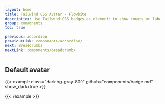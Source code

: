```yaml
---
layout: home
title: Tailwind CSS Avatar - Flowbite
description: Use Tailwind CSS badges as elements to show counts or labels separately or inside other components
group: components
toc: true

previous: Accordion
previousLink: components/accordion/
next: Breadcrumbs
nextLink: components/breadcrumb/
---
```


## Default avatar

{{< example class="dark:bg-gray-800" github="components/badge.md" show_dark=true >}}

{{< /example >}}
